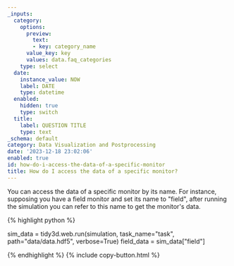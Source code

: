 ```yaml
---
_inputs:
  category:
    options:
      preview:
        text:
        - key: category_name
      value_key: key
      values: data.faq_categories
    type: select
  date:
    instance_value: NOW
    label: DATE
    type: datetime
  enabled:
    hidden: true
    type: switch
  title:
    label: QUESTION TITLE
    type: text
_schema: default
category: Data Visualization and Postprocessing
date: '2023-12-18 23:02:06'
enabled: true
id: how-do-i-access-the-data-of-a-specific-monitor
title: How do I access the data of a specific monitor?
---
```


You can access the data of a specific monitor by its name. For instance, supposing you have a field monitor and set its name to "field", after running the simulation you can refer to this name to get the monitor's data.&nbsp;

<div><div markdown class="code-snippet">{% highlight python %}

sim_data = tidy3d.web.run(simulation, task_name="task", path="data/data.hdf5", verbose=True)
field_data = sim_data["field"]

{% endhighlight %}
{% include copy-button.html %}</div><p> </p></div>